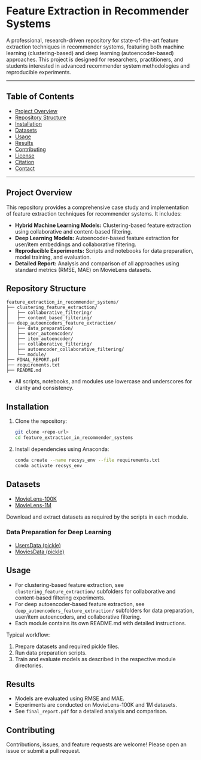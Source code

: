 # Feature Extraction in Recommender Systems

A professional, research-driven repository for state-of-the-art feature extraction techniques in recommender systems, featuring both machine learning (clustering-based) and deep learning (autoencoder-based) approaches. This project is designed for researchers, practitioners, and students interested in advanced recommender system methodologies and reproducible experiments.

---

## Table of Contents
- [Project Overview](#project-overview)
- [Repository Structure](#repository-structure)
- [Installation](#installation)
- [Datasets](#datasets)
- [Usage](#usage)
- [Results](#results)
- [Contributing](#contributing)
- [License](#license)
- [Citation](#citation)
- [Contact](#contact)

---

## Project Overview
This repository provides a comprehensive case study and implementation of feature extraction techniques for recommender systems. It includes:
- **Hybrid Machine Learning Models:** Clustering-based feature extraction using collaborative and content-based filtering.
- **Deep Learning Models:** Autoencoder-based feature extraction for user/item embeddings and collaborative filtering.
- **Reproducible Experiments:** Scripts and notebooks for data preparation, model training, and evaluation.
- **Detailed Report:** Analysis and comparison of all approaches using standard metrics (RMSE, MAE) on MovieLens datasets.

## Repository Structure
```
feature_extraction_in_recommender_systems/
├── clustering_feature_extraction/
│   ├── collaborative_filtering/
│   ├── content_based_filtering/
├── deep_autoencoders_feature_extraction/
│   ├── data_preparation/
│   ├── user_autoencoder/
│   ├── item_autoencoder/
│   ├── collaborative_filtering/
│   ├── autoencoder_collaborative_filtering/
│   └── module/
├── FINAL_REPORT.pdf
├── requirements.txt
├── README.md
```
- All scripts, notebooks, and modules use lowercase and underscores for clarity and consistency.

## Installation
1. Clone the repository:
   ```bash
   git clone <repo-url>
   cd feature_extraction_in_recommender_systems
   ```
2. Install dependencies using Anaconda:
   ```bash
   conda create --name recsys_env --file requirements.txt
   conda activate recsys_env
   ```

## Datasets
- [MovieLens-100K](https://files.grouplens.org/datasets/movielens/ml-100k.zip)
- [MovieLens-1M](https://files.grouplens.org/datasets/movielens/ml-1m.zip)

Download and extract datasets as required by the scripts in each module.

### Data Preparation for Deep Learning
- [UsersData (pickle)](https://drive.google.com/file/d/1zdAGWRK4LY1f0FpladJBjWHbozmYbd-8/view?usp=share_link)
- [MoviesData (pickle)](https://drive.google.com/file/d/1B2uOP7YZYpPkP7pJOTRtGR5pdlB5kJlG/view?usp=share_link)

## Usage
- For clustering-based feature extraction, see `clustering_feature_extraction/` subfolders for collaborative and content-based filtering experiments.
- For deep autoencoder-based feature extraction, see `deep_autoencoders_feature_extraction/` subfolders for data preparation, user/item autoencoders, and collaborative filtering.
- Each module contains its own README.md with detailed instructions.

Typical workflow:
1. Prepare datasets and required pickle files.
2. Run data preparation scripts.
3. Train and evaluate models as described in the respective module directories.

## Results
- Models are evaluated using RMSE and MAE.
- Experiments are conducted on MovieLens-100K and 1M datasets.
- See `final_report.pdf` for a detailed analysis and comparison.

## Contributing
Contributions, issues, and feature requests are welcome! Please open an issue or submit a pull request.

